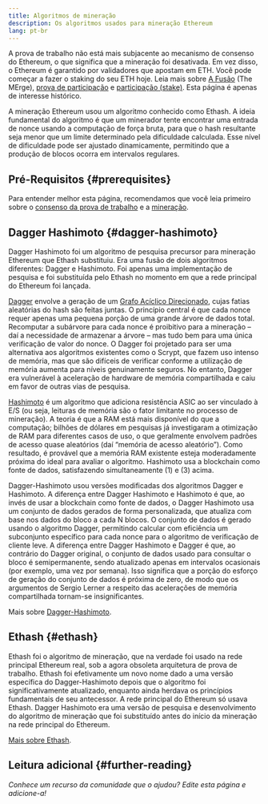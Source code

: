 ```yaml
---
title: Algoritmos de mineração
description: Os algoritmos usados para mineração Ethereum
lang: pt-br
---
```


<Alert>
<AlertEmoji text=":wave:" />
<AlertContent>
A prova de trabalho não está mais subjacente ao mecanismo de consenso do Ethereum, o que significa que a mineração foi desativada. Em vez disso, o Ethereum é garantido por validadores que apostam em ETH. Você pode começar a fazer o staking do seu ETH hoje. Leia mais sobre <a href='/roadmap/merge/'>A Fusão</a> (The MErge), <a href='/developers/docs/consensus-mechanisms/pos/'>prova de participação</a> e <a href='/staking/'>participação (stake)</a>. Esta página é apenas de interesse histórico.
</AlertContent>
</Alert>

A mineração Ethereum usou um algoritmo conhecido como Ethash. A ideia fundamental do algoritmo é que um minerador tente encontrar uma entrada de nonce usando a computação de força bruta, para que o hash resultante seja menor que um limite determinado pela dificuldade calculada. Esse nível de dificuldade pode ser ajustado dinamicamente, permitindo que a produção de blocos ocorra em intervalos regulares.

## Pré-Requisitos {#prerequisites}

Para entender melhor esta página, recomendamos que você leia primeiro sobre o [consenso da prova de trabalho](/developers/docs/consensus-mechanisms/pow) e a [mineração](/developers/docs/consensus-mechanisms/pow/mining).

## Dagger Hashimoto {#dagger-hashimoto}

Dagger Hashimoto foi um algoritmo de pesquisa precursor para mineração Ethereum que Ethash substituiu. Era uma fusão de dois algoritmos diferentes: Dagger e Hashimoto. Foi apenas uma implementação de pesquisa e foi substituída pelo Ethash no momento em que a rede principal do Ethereum foi lançada.

[Dagger](http://www.hashcash.org/papers/dagger.html) envolve a geração de um [Grafo Acíclico Direcionado](https://en.wikipedia.org/wiki/Directed_acyclic_graph), cujas fatias aleatórias do hash são feitas juntas. O princípio central é que cada nonce requer apenas uma pequena porção de uma grande árvore de dados total. Recomputar a subárvore para cada nonce é proibitivo para a mineração – daí a necessidade de armazenar a árvore – mas tudo bem para uma única verificação de valor do nonce. O Dagger foi projetado para ser uma alternativa aos algoritmos existentes como o Scrypt, que fazem uso intenso de memória, mas que são difíceis de verificar conforme a utilização de memória aumenta para níveis genuinamente seguros. No entanto, Dagger era vulnerável à aceleração de hardware de memória compartilhada e caiu em favor de outras vias de pesquisa.

[Hashimoto](http://diyhpl.us/%7Ebryan/papers2/bitcoin/meh/hashimoto.pdf) é um algoritmo que adiciona resistência ASIC ao ser vinculado à E/S (ou seja, leituras de memória são o fator limitante no processo de mineração). A teoria é que a RAM está mais disponível do que a computação; bilhões de dólares em pesquisas já investigaram a otimização de RAM para diferentes casos de uso, o que geralmente envolvem padrões de acesso quase aleatórios (daí “memória de acesso aleatório”). Como resultado, é provável que a memória RAM existente esteja moderadamente próxima do ideal para avaliar o algoritmo. Hashimoto usa a blockchain como fonte de dados, satisfazendo simultaneamente (1) e (3) acima.

Dagger-Hashimoto usou versões modificadas dos algoritmos Dagger e Hashimoto. A diferença entre Dagger Hashimoto e Hashimoto é que, ao invés de usar a blockchain como fonte de dados, o Dagger Hashimoto usa um conjunto de dados gerados de forma personalizada, que atualiza com base nos dados do bloco a cada N blocos. O conjunto de dados é gerado usando o algoritmo Dagger, permitindo calcular com eficiência um subconjunto específico para cada nonce para o algoritmo de verificação de cliente leve. A diferença entre Dagger Hashimoto e Dagger é que, ao contrário do Dagger original, o conjunto de dados usado para consultar o bloco é semipermanente, sendo atualizado apenas em intervalos ocasionais (por exemplo, uma vez por semana). Isso significa que a porção do esforço de geração do conjunto de dados é próxima de zero, de modo que os argumentos de Sergio Lerner a respeito das acelerações de memória compartilhada tornam-se insignificantes.

Mais sobre [Dagger-Hashimoto](/developers/docs/consensus-mechanisms/pow/mining/mining-algorithms/dagger-hashimoto).

## Ethash {#ethash}

Ethash foi o algoritmo de mineração, que na verdade foi usado na rede principal Ethereum real, sob a agora obsoleta arquitetura de prova de trabalho. Ethash foi efetivamente um novo nome dado a uma versão específica do Dagger-Hashimoto depois que o algoritmo foi significativamente atualizado, enquanto ainda herdava os princípios fundamentais de seu antecessor. A rede principal do Ethereum só usava Ethash. Dagger Hashimoto era uma versão de pesquisa e desenvolvimento do algoritmo de mineração que foi substituído antes do início da mineração na rede principal do Ethereum.

[Mais sobre Ethash](/developers/docs/consensus-mechanisms/pow/mining/mining-algorithms/ethash).

## Leitura adicional {#further-reading}

_Conhece um recurso da comunidade que o ajudou? Edite esta página e adicione-a!_
